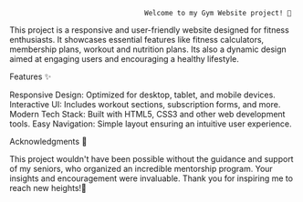                                      Welcome to my Gym Website project! 🚀

This project is a responsive and user-friendly website designed for fitness enthusiasts. It showcases essential features like fitness calculators, membership plans, workout and nutrition plans. Its also a dynamic design aimed at engaging users and encouraging a healthy lifestyle.


Features ✨

Responsive Design: Optimized for desktop, tablet, and mobile devices.
Interactive UI: Includes workout sections, subscription forms, and more.
Modern Tech Stack: Built with HTML5, CSS3 and other web development tools.
Easy Navigation: Simple layout ensuring an intuitive user experience.


Acknowledgments 🙏

This project wouldn't have been possible without the guidance and support of my seniors, who organized an incredible mentorship program. Your insights and encouragement were invaluable. Thank you for inspiring me to reach new heights!💖
